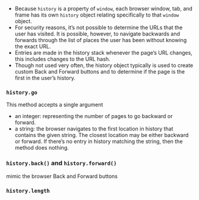 
* Because `history` is a property of `window`, each browser window, tab, and frame has its own `history` object relating specifically to that `window` object. 
* For security reasons, it’s not possible to determine the URLs that the user has visited. It is possible, however, to navigate backwards and forwards through the list of places the user has been without knowing the exact URL.
* Entries are made in the history stack whenever the page’s URL changes, this includes changes to the URL hash.
* Though not used very often, the history object typically is used to create custom Back and Forward buttons and to determine if the page is the first in the user’s history. 


### `history.go`
This method accepts a single argument   
* an integer: representing the number of pages to go backward or forward. 
* a string: the browser navigates to the first location in history that contains the given string. The closest location may be either backward or forward. If there’s no entry in history matching the string, then the method does nothing.
    
### `history.back()` and `history.forward()`
mimic the browser Back and Forward buttons

### `history.length`